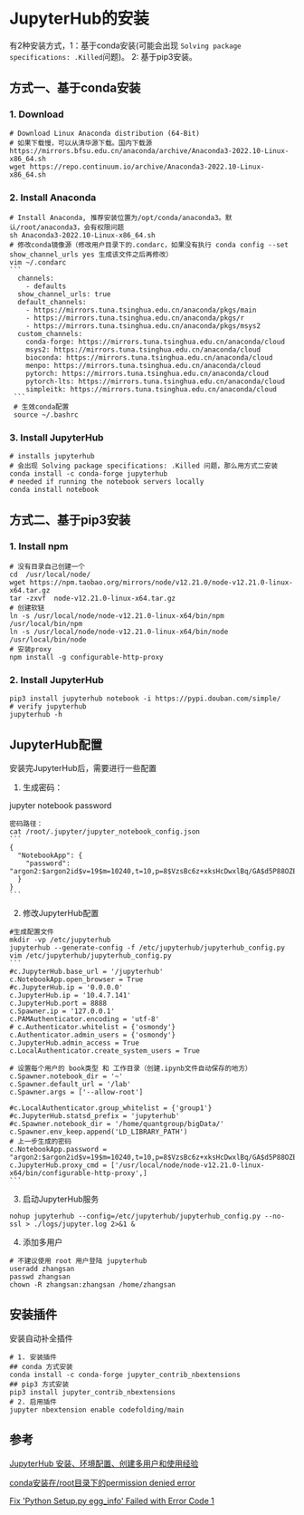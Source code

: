# JupyterHub的安装

有2种安装方式，1：基于conda安装(可能会出现 `Solving package specifications: .Killed`问题)。 2: 基于pip3安装。

## 方式一、基于conda安装

### 1. Download

```shell
# Download Linux Anaconda distribution (64-Bit)
# 如果下载慢，可以从清华源下载。国内下载源 https://mirrors.bfsu.edu.cn/anaconda/archive/Anaconda3-2022.10-Linux-x86_64.sh
wget https://repo.continuum.io/archive/Anaconda3-2022.10-Linux-x86_64.sh
```

### 2. Install Anaconda

~~~shell
# Install Anaconda, 推荐安装位置为/opt/conda/anaconda3。默认/root/anaconda3，会有权限问题
sh Anaconda3-2022.10-Linux-x86_64.sh
# 修改conda镜像源（修改用户目录下的.condarc，如果没有执行 conda config --set show_channel_urls yes 生成该文件之后再修改）
vim ~/.condarc
```
  channels:
    - defaults
  show_channel_urls: true
  default_channels:
    - https://mirrors.tuna.tsinghua.edu.cn/anaconda/pkgs/main
    - https://mirrors.tuna.tsinghua.edu.cn/anaconda/pkgs/r
    - https://mirrors.tuna.tsinghua.edu.cn/anaconda/pkgs/msys2
  custom_channels:
    conda-forge: https://mirrors.tuna.tsinghua.edu.cn/anaconda/cloud
    msys2: https://mirrors.tuna.tsinghua.edu.cn/anaconda/cloud
    bioconda: https://mirrors.tuna.tsinghua.edu.cn/anaconda/cloud
    menpo: https://mirrors.tuna.tsinghua.edu.cn/anaconda/cloud
    pytorch: https://mirrors.tuna.tsinghua.edu.cn/anaconda/cloud
    pytorch-lts: https://mirrors.tuna.tsinghua.edu.cn/anaconda/cloud
    simpleitk: https://mirrors.tuna.tsinghua.edu.cn/anaconda/cloud
 ```
 # 生效conda配置
 source ~/.bashrc
~~~

### 3. Install JupyterHub

```shell
# installs jupyterhub
# 会出现 Solving package specifications: .Killed 问题，那么用方式二安装
conda install -c conda-forge jupyterhub
# needed if running the notebook servers locally
conda install notebook
```

## 方式二、基于pip3安装

### 1. Install npm

```shell
# 没有目录自己创建一个
cd  /usr/local/node/
wget https://npm.taobao.org/mirrors/node/v12.21.0/node-v12.21.0-linux-x64.tar.gz
tar -zxvf  node-v12.21.0-linux-x64.tar.gz
# 创建软链
ln -s /usr/local/node/node-v12.21.0-linux-x64/bin/npm /usr/local/bin/npm
ln -s /usr/local/node/node-v12.21.0-linux-x64/bin/node /usr/local/bin/node
# 安装proxy
npm install -g configurable-http-proxy
```

### 2. Install JupyterHub

```shell
pip3 install jupyterhub notebook -i https://pypi.douban.com/simple/
# verify jupyterhub
jupyterhub -h
```

## JupyterHub配置

安装完JupyterHub后，需要进行一些配置

1. 生成密码：

jupyter notebook password

~~~shell
密码路径：
cat /root/.jupyter/jupyter_notebook_config.json
```
{
  "NotebookApp": {
    "password": "argon2:$argon2id$v=19$m=10240,t=10,p=8$VzsBc6z+xksHcDwxlBq/GA$d5P88OZEAyFq8rUARXk6qBSyFu22jZkaYPTpMhOoFu0"
  }
}
```
~~~

2. 修改JupyterHub配置

~~~shell
#生成配置文件
mkdir -vp /etc/jupyterhub
jupyterhub --generate-config -f /etc/jupyterhub/jupyterhub_config.py
vim /etc/jupyterhub/jupyterhub_config.py
```
#c.JupyterHub.base_url = '/jupyterhub'
c.NotebookApp.open_browser = True
#c.JupyterHub.ip = '0.0.0.0'
c.JupyterHub.ip = '10.4.7.141'
c.JupyterHub.port = 8888
c.Spawner.ip = '127.0.0.1'
c.PAMAuthenticator.encoding = 'utf-8'
# c.Authenticator.whitelist = {'osmondy'}
c.Authenticator.admin_users = {'osmondy'}
c.JupyterHub.admin_access = True
c.LocalAuthenticator.create_system_users = True

# 设置每个用户的 book类型 和 工作目录（创建.ipynb文件自动保存的地方）
c.Spawner.notebook_dir = '~'
c.Spawner.default_url = '/lab'
c.Spawner.args = ['--allow-root'] 

#c.LocalAuthenticator.group_whitelist = {'group1'}
#c.JupyterHub.statsd_prefix = 'jupyterhub'
#c.Spawner.notebook_dir = '/home/quantgroup/bigData/'
c.Spawner.env_keep.append('LD_LIBRARY_PATH')
# 上一步生成的密码
c.NotebookApp.password = "argon2:$argon2id$v=19$m=10240,t=10,p=8$VzsBc6z+xksHcDwxlBq/GA$d5P88OZEAyFq8rUARXk6qBSyFu22jZkaYPTpMhOoFu0"
c.JupyterHub.proxy_cmd = ['/usr/local/node/node-v12.21.0-linux-x64/bin/configurable-http-proxy',]
```
~~~

3. 启动JupyterHub服务

```shell
nohup jupyterhub --config=/etc/jupyterhub/jupyterhub_config.py --no-ssl > ./logs/jupyter.log 2>&1 &
```

4. 添加多用户

```shell
# 不建议使用 root 用户登陆 jupyterhub
useradd zhangsan
passwd zhangsan
chown -R zhangsan:zhangsan /home/zhangsan
```

## 安装插件

安装自动补全插件

```shell
# 1. 安装插件
## conda 方式安装
conda install -c conda-forge jupyter_contrib_nbextensions
## pip3 方式安装
pip3 install jupyter_contrib_nbextensions
# 2. 启用插件
jupyter nbextension enable codefolding/main
```



## 参考

[JupyterHub 安装、环境配置、创建多用户和使用经验](https://blog.csdn.net/meiaoxue1234/article/details/123252499)

[conda安装在/root目录下的permission denied error](https://github.com/jupyterhub/jupyterhub/issues/625)

[Fix 'Python Setup.py egg_info' Failed with Error Code 1](https://www.easeus.com/data-recovery/python-setup-py-egg-info-failed-with-error-code-1.html)

